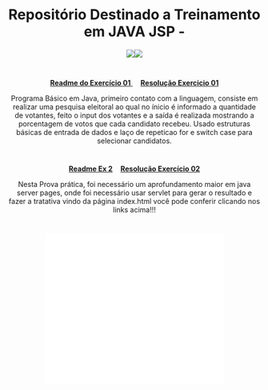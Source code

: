 <div align ="center">

<h1>Repositório Destinado a Treinamento em JAVA JSP  -   </h1>

<img height = "250em" src="https://cdn.jsdelivr.net/gh/devicons/devicon/icons/java/java-original-wordmark.svg" /><img height="210em" src="https://cdn.jsdelivr.net/gh/devicons/devicon/icons/tomcat/tomcat-original.svg" />

#

[**Readme do Exercício 01** ](https://github.com/LeandroDukievicz/Exercises_JAVA/blob/main/First-Exercise/README.md)&nbsp;&nbsp;&nbsp;&nbsp;[**Resolução Exercicio 01**](https://github.com/LeandroDukievicz/Exercises_JAVA/blob/main/First-Exercise/Atv01structured.java) <br>

<p>Programa Básico em Java, primeiro contato com a linguagem, consiste em realizar uma pesquisa eleitoral ao qual no ínicio é informado a quantidade de votantes, feito o input dos votantes e a saída é realizada mostrando a porcentagem de votos que cada candidato recebeu. Usado estruturas básicas de entrada de dados e laço de repeticao for e switch case para selecionar candidatos.

#

[**Readme Ex 2**](https://github.com/LeandroDukievicz/Exercises_JAVA/blob/main/Exercicio%20Java%20JSP%20Servlet/README.md)&nbsp;&nbsp;&nbsp;&nbsp;[**Resolução Exercício 02**](https://github.com/LeandroDukievicz/Exercises_JAVA/tree/main/Exercicio%20Java%20JSP%20Servlet/src/main/webapp)

<p> Nesta Prova prática, foi necessário um aprofundamento maior em java server pages, onde foi necessário usar servlet para gerar o resultado e fazer a tratativa vindo da página index.html você pode conferir clicando nos links acima!!!</p>

#

  <div align="center">
<a  href="https://github.com/LeandroDukievicz" target="_blank"><img  height="300em" src="https://github.com/LeandroDukievicz/LeandroDukievicz/blob/main/home.gif" target="_blank">
</div>     



